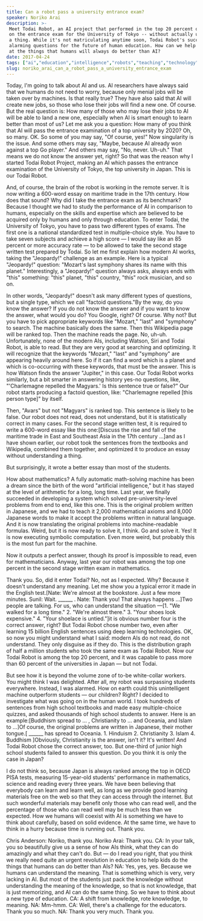 ```yaml
---
title: Can a robot pass a university entrance exam?
speaker: Noriko Arai
description: >-
 Meet Todai Robot, an AI project that performed in the top 20 percent of students
 on the entrance exam for the University of Tokyo -- without actually understanding
 a thing. While it's not matriculating anytime soon, Todai Robot's success raises
 alarming questions for the future of human education. How can we help kids excel
 at the things that humans will always do better than AI?
date: 2017-04-24
tags: ["ai","education","intelligence","robots","teaching","technology"]
slug: noriko_arai_can_a_robot_pass_a_university_entrance_exam
---
```


Today, I'm going to talk about AI and us. AI researchers have always said that we humans
do not need to worry, because only menial jobs will be taken over by machines. Is that
really true? They have also said that AI will create new jobs, so those who lose their
jobs will find a new one. Of course. But the real question is: How many of those who may
lose their jobs to AI will be able to land a new one, especially when AI is smart enough
to learn better than most of us? Let me ask you a question: How many of you think that AI
will pass the entrance examination of a top university by 2020? Oh, so many. OK. So some
of you may say, "Of course, yes!" Now singularity is the issue. And some others may say,
"Maybe, because AI already won against a top Go player." And others may say, "No, never.
Uh-uh." That means we do not know the answer yet, right? So that was the reason why I
started Todai Robot Project, making an AI which passes the entrance examination of the
University of Tokyo, the top university in Japan. This is our Todai Robot.

And, of course, the brain of the robot is working in the remote server. It is now writing
a 600-word essay on maritime trade in the 17th century. How does that sound? Why did I take
the entrance exam as its benchmark? Because I thought we had to study the performance of
AI in comparison to humans, especially on the skills and expertise which are believed to
be acquired only by humans and only through education. To enter Todai, the University of
Tokyo, you have to pass two different types of exams. The first one is a national
standardized test in multiple-choice style. You have to take seven subjects and achieve a
high score — I would say like an 85 percent or more accuracy rate — to be allowed to take
the second stage written test prepared by Todai. So let me first explain how modern AI
works, taking the "Jeopardy!" challenge as an example. Here is a typical "Jeopardy!"
question: "Mozart's last symphony shares its name with this planet." Interestingly, a
"Jeopardy!" question always asks, always ends with "this" something: "this" planet, "this"
country, "this" rock musician, and so on.

In other words, "Jeopardy!" doesn't ask many different types of questions, but a single
type, which we call "factoid questions."By the way, do you know the answer? If you do not
know the answer and if you want to know the answer, what would you do? You Google, right?
Of course. Why not? But you have to pick appropriate keywords like "Mozart," "last" and
"symphony" to search. The machine basically does the same. Then this Wikipedia page will
be ranked top. Then the machine reads the page. No, uh-uh. Unfortunately, none of the
modern AIs, including Watson, Siri and Todai Robot, is able to read. But they are very
good at searching and optimizing. It will recognize that the keywords "Mozart," "last" and
"symphony" are appearing heavily around here. So if it can find a word which is a planet
and which is co-occurring with these keywords, that must be the answer. This is how Watson
finds the answer "Jupiter," in this case. Our Todai Robot works similarly, but a bit
smarter in answering history yes-no questions, like, "'Charlemagne repelled the Magyars.'
Is this sentence true or false?" Our robot starts producing a factoid question, like:
"Charlemagne repelled [this person type]" by itself.

Then, "Avars" but not "Magyars" is ranked top. This sentence is likely to be false. Our
robot does not read, does not understand, but it is statistically correct in many
cases. For the second stage written test, it is required to write a 600-word essay like
this one:[Discuss the rise and fall of the maritime trade in East and Southeast Asia in
the 17th century ...]and as I have shown earlier, our robot took the sentences from the
textbooks and Wikipedia, combined them together, and optimized it to produce an essay
without understanding a thing.

But surprisingly, it wrote a better essay than most of the students.

How about mathematics? A fully automatic math-solving machine has been a dream since the
birth of the word "artificial intelligence," but it has stayed at the level of arithmetic
for a long, long time. Last year, we finally succeeded in developing a system which solved
pre-university-level problems from end to end, like this one. This is the original problem
written in Japanese, and we had to teach it 2,000 mathematical axioms and 8,000 Japanese
words to make it accept the problems written in natural language. And it is now
translating the original problems into machine-readable formulas. Weird, but it is now
ready to solve it, I think. Go and solve it. Yes! It is now executing symbolic
computation. Even more weird, but probably this is the most fun part for the
machine.

Now it outputs a perfect answer, though its proof is impossible to read, even for
mathematicians. Anyway, last year our robot was among the top one percent in the second
stage written exam in mathematics.

Thank you. So, did it enter Todai? No, not as I expected. Why? Because it doesn't
understand any meaning. Let me show you a typical error it made in the English test.[Nate:
We're almost at the bookstore. Just a few more minutes. Sunil: Wait. ______ . Nate: Thank
you! That always happens ...]Two people are talking. For us, who can understand the
situation —[1. "We walked for a long time." 2. "We're almost there." 3. "Your shoes look
expensive." 4. "Your shoelace is untied."]it is obvious number four is the correct answer,
right? But Todai Robot chose number two, even after learning 15 billion English sentences
using deep learning technologies. OK, so now you might understand what I said: modern AIs
do not read, do not understand. They only disguise as if they do. This is the distribution
graph of half a million students who took the same exam as Todai Robot. Now our Todai
Robot is among the top 20 percent, and it was capable to pass more than 60 percent of the
universities in Japan — but not Todai.

But see how it is beyond the volume zone of to-be white-collar workers. You might think I
was delighted. After all, my robot was surpassing students everywhere. Instead, I was
alarmed. How on earth could this unintelligent machine outperform students — our children?
Right? I decided to investigate what was going on in the human world. I took hundreds of
sentences from high school textbooks and made easy multiple-choice quizzes, and asked
thousands of high school students to answer. Here is an example:[Buddhism spread to ... ,
Christianity to ... and Oceania, and Islam to ...]Of course, the original problems are
written in Japanese, their mother tongue.[ ______ has spread to Oceania. 1. Hinduism 2.
Christianity 3. Islam 4. Buddhism ]Obviously, Christianity is the answer, isn't it? It's
written! And Todai Robot chose the correct answer, too. But one-third of junior high
school students failed to answer this question. Do you think it is only the case in
Japan?

I do not think so, because Japan is always ranked among the top in OECD PISA tests,
measuring 15-year-old students' performance in mathematics, science and reading every
three years. We have been believing that everybody can learn and learn well, as long as we
provide good learning materials free on the web so that they can access through the
internet. But such wonderful materials may benefit only those who can read well, and the
percentage of those who can read well may be much less than we expected. How we humans
will coexist with AI is something we have to think about carefully, based on solid
evidence. At the same time, we have to think in a hurry because time is running out. Thank
you.

Chris Anderson: Noriko, thank you. Noriko Arai: Thank you. CA: In your talk, you so
beautifully give us a sense of how AIs think, what they can do amazingly and what they
can't do. But — do I read you right, that you think we really need quite an urgent
revolution in education to help kids do the things that humans can do better than AIs? NA:
Yes, yes, yes. Because we humans can understand the meaning. That is something which is
very, very lacking in AI. But most of the students just pack the knowledge without
understanding the meaning of the knowledge, so that is not knowledge, that is just
memorizing, and AI can do the same thing. So we have to think about a new type of
education. CA: A shift from knowledge, rote knowledge, to meaning. NA: Mm-hmm. CA: Well,
there's a challenge for the educators. Thank you so much. NA: Thank you very much. Thank
you.

<!--
ad_duration=3.33
comment_count=62
event="TED2017"
external_start_time=0
has_talk_citation=0
intro_duration=11.82
is_subtitle_required="False"
is_talk_featured="True"
language="en"
language_swap="False"
native_language="en"
number_of_related_talks=6
number_of_speakers=1
number_of_subtitled_videos=23
number_of_tags=6
number_of_talk_download_languages=23
number_of_talk_more_resources=1
number_of_talk_recommendations=0
number_of_talks_take_actions=0
post_ad_duration=0.83
published_timestamp="2017-08-30 15:00:51"
recording_date="2017-04-24"
speaker_description="AI expert"
speaker_is_published=1
speaker_name="Noriko Arai"
talk_name="Can a robot pass a university entrance exam?"
talks_tags=["ai","education","intelligence","robots","teaching","technology"]
talks_take_action=[]
url_audio="https://download.ted.com/talks/NorikoArai_2017.mp3?apikey=acme-roadrunner"
url_photo_speaker="https://pe.tedcdn.com/images/ted/565911e7a6ef0db811b6dc20fb409ec60cb0cff2_254x191.jpg"
url_photo_talk="https://s3.amazonaws.com/talkstar-photos/uploads/d84e9623-d34d-4ff3-b578-1728f8183528/NorikoArai_2017-embed.jpg"
url_webpage="https://www.ted.com/talks/noriko_arai_can_a_robot_pass_a_university_entrance_exam"
video_type_name="TED Stage Talk"
-->